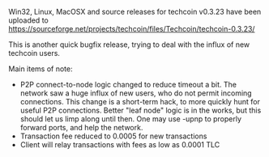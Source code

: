 Win32, Linux, MacOSX and source releases for techcoin v0.3.23 have been uploaded to
https://sourceforge.net/projects/techcoin/files/Techcoin/techcoin-0.3.23/

This is another quick bugfix release, trying to deal with the influx of new techcoin users.

Main items of note:

* P2P connect-to-node logic changed to reduce timeout a bit.  The network saw a huge influx of new users, who do not permit incoming connections.  This change is a short-term hack, to more quickly hunt for useful P2P connections.  Better "leaf node" logic is in the works, but this should let us limp along until then.  One may use -upnp to properly forward ports, and help the network.
* Transaction fee reduced to 0.0005 for new transactions
* Client will relay transactions with fees as low as 0.0001 TLC
